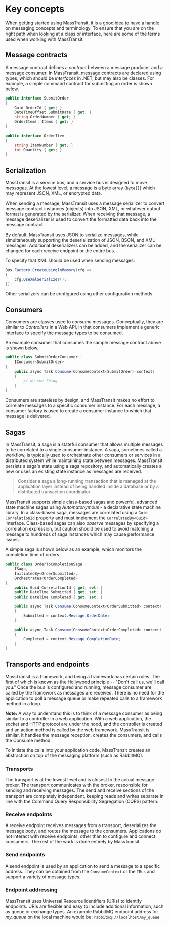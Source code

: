 # Key concepts

When getting started using MassTransit, it is a good idea to have a handle on messaging concepts and terminology. To ensure that you are on the right path when looking at a class or interface, here are some of the terms used when working with MassTransit.

## Message contracts

A message contract defines a _contract_ between a message producer and a message consumer. In MassTransit, message contracts are declared using types, which should be _interfaces_ in .NET, but may also be classes. For example, a simple command contract for submitting an order is shown below.

```csharp
public interface SubmitOrder
{
    Guid OrderId { get; }
    DateTimeOffset SubmitDate { get; }
    string OrderNumber { get; }
    OrderItem[] Items { get; }
}

public interface OrderItem 
{
    string ItemNumber { get; }
    int Quantity { get; }
}
```

## Serialization

MassTransit is a service bus, and a service bus is designed to move *messages*. At the lowest level, a message is a byte array (`byte[]`) which may represent JSON, XML, or encrypted data.

When sending a message, MassTransit uses a message serializer to convert message contract instances (objects) into JSON, XML, or whatever output format is generated by the serializer. When receiving that message, a message deserializer is used to convert the formatted data back into the message contract.

By default, MassTransit uses JSON to serialize messages, while simultaneously supporting the deserialization of JSON, BSON, and XML messages. Additional deserializers can be added, and the serializer can be changed for each receive endpoint or the entire bus.

To specify that XML should be used when sending messages:

```csharp
Bus.Factory.CreateUsingInMemory(cfg =>
{
    cfg.UseXmlSerializer();
});
```

Other serializers can be configured using other configuration methods.

## Consumers

Consumers are classes used to _consume_ messages. Conceptually, they are similar to _Controllers_ in a Web API, in that consumers implement a generic interface to specify the message types to be consumed.

An example consumer that consumes the sample message contract above is shown below.

```csharp
public class SubmitOrderConsumer :
    IConsumer<SubmitOrder>
{
    public async Task Consume(ConsumeContext<SubmitOrder> context)
    {
        // do the thing
    }
}
```

Consumers are stateless by design, and MassTransit makes no effort to correlate messages to a specific consumer instance. For each message, a consumer factory is used to create a consumer instance to which that message is delivered.

## Sagas

In MassTransit, a saga is a stateful consumer that allows multiple messages to be correlated to a single consumer instance. A saga, sometimes called a workflow, is typically used to orchestrate other consumers or services in a distributed system while maintaining state between messages. MassTransit persists a saga's state using a saga repository, and automatically creates a new or uses an existing state instance as messages are received.

> Consider a saga a long-running transaction that is managed at the application layer instead of being handled inside a database or by a distributed transaction coordinator.

MassTransit supports simple class-based sagas and powerful, advanced state machine sagas using _Automatonymous_ - a declarative state machine library. In a class-based saga, messages are correlated using a `Guid CorrelationId` property and must implement the `CorrelatedBy<Guid>` interface. Class-based sagas can also _observe_ messages by specifying a correlation expression, but caution should be used to avoid matching a message to hundreds of saga instances which may cause performance issues. 

A simple saga is shown below as an example, which monitors the completion time of orders.

```csharp
public class OrderToCompletionSaga :
    ISaga,
    InitiatedBy<OrderSubmitted>,
    Orchestrates<OrderCompleted>
{
    public Guid CorrelationId { get; set; }
    public DateTime Submitted { get; set; }
    public DateTime Completed { get; set; }

    public async Task Consume(ConsumeContext<OrderSubmitted> context)
    {
        Submitted = context.Message.OrderDate;
    }

    public async Task Consume(ConsumeContext<OrderCompleted> context)
    {
        Completed = context.Message.CompletionDate;
    }
}
```

## Transports and endpoints

MassTransit is a framework, and being a framework has certain rules. The first of which is known as the Hollywood principle -- "Don't call us, we'll call you." Once the bus is configured and running, message consumer are called by the framework as messages are received. There is no need for the application to poll a message queue or make repeated calls to a framework method in a loop.

<div class="alert alert-info">
<b>Note:</b>
A way to understand this is to think of a message consumer as being similar to a controller in a web application. With a web application, the socket and HTTP protocol are under the hood, and the controller is created and an action method is called by the web framework. MassTransit is similar, it handles the message reception, creates the consumers, and calls the Consume method.
</div>

To initiate the calls into your application code, MassTransit creates an abstraction on top of the messaging platform (such as RabbitMQ).

### Transports
The transport is at the lowest level and is closest to the actual message broker. The transport communicates with the broker, responsible for sending and receiving messages. The send and receive sections of the transport are completely independent, keeping reads and writes separate in line with the Command Query Responsibility Segregation (CQRS) pattern.

### Receive endpoints
A receive endpoint receives messages from a transport, deserializes the message body, and routes the message to the consumers. Applications do not interact with receive endpoints, other than to configure and connect consumers. The rest of the work is done entirely by MassTransit.

### Send endpoints
A send endpoint is used by an application to send a message to a specific address. They can be obtained from the `ConsumeContext` or the `IBus` and support a variety of message types.

### Endpoint addressing
MassTransit uses Universal Resource Identifiers (URIs) to identify endpoints. URIs are flexible and easy to include additional information, such as queue or exchange types. An example RabbitMQ endpoint address for *my_queue* on the local machine would be: `rabbitmq://localhost/my_queue`
